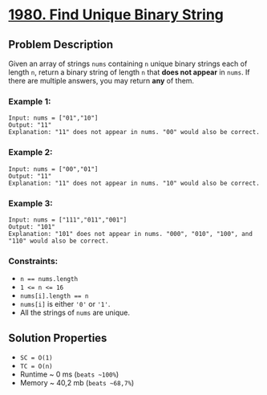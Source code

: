 # [1980. Find Unique Binary String](https://leetcode.com/problems/find-unique-binary-string/description)

## Problem Description

Given an array of strings `nums` containing `n` unique binary strings each of length `n`, return a binary string of length `n` that **does not appear** in `nums`. If there are multiple answers, you may return **any** of them.



### Example 1:
```
Input: nums = ["01","10"]
Output: "11"
Explanation: "11" does not appear in nums. "00" would also be correct.
```
### Example 2:
```
Input: nums = ["00","01"]
Output: "11"
Explanation: "11" does not appear in nums. "10" would also be correct.
```
### Example 3:
```
Input: nums = ["111","011","001"]
Output: "101"
Explanation: "101" does not appear in nums. "000", "010", "100", and "110" would also be correct.
```

### Constraints:

* `n == nums.length`
* `1 <= n <= 16`
* `nums[i].length == n`
* `nums[i]` is either `'0'` or `'1'`.
* All the strings of `nums` are unique.

## Solution Properties

* `SC = O(1)`
* `TC = O(n)`
* Runtime ~ 0 ms (`beats ~100%`)
* Memory ~ 40,2 mb (`beats ~68,7%`)